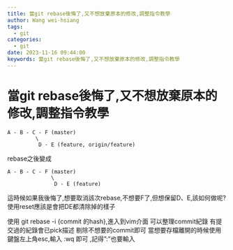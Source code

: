 ```yaml
---
title: 當git rebase後悔了,又不想放棄原本的修改,調整指令教學
author: Wang wei-hsiang
tags:
  - git
categories:
  - git
date: 2023-11-16 09:44:00
keywords: 當git rebase後悔了,又不想放棄原本的修改,調整指令教學
---
```

# 當git rebase後悔了,又不想放棄原本的修改,調整指令教學

```
A - B - C - F (master)
         \
          D - E (feature, origin/feature)
```

rebase之後變成

```
A - B - C - F (master)
              \
               D - E (feature)
```

這時候如果我後悔了,想要取消該次rebase,不想要F了,但想保留D、E,該如何做呢?使用reset應該是會把DE都清除掉的樣子

使用 git rebase -i {commit 的hash},進入到vim介面
可以整理commit紀錄
有提交過的紀錄會已pick描述
剔除不想要的commit即可
當想要存檔離開的時候使用鍵盤左上角esc,輸入   :wq 即可 ,記得”:”也要輸入